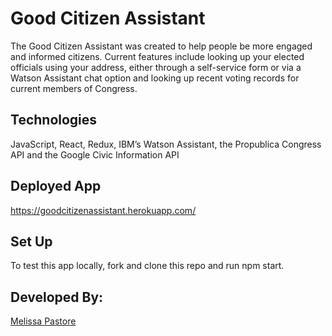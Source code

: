 # Good Citizen Assistant 

The Good Citizen Assistant was created to help people be more engaged and informed citizens. Current features include looking up your elected officials using your address, either through a self-service form or via a Watson Assistant chat option and looking up recent voting records for current members of Congress. 

## Technologies

JavaScript, React, Redux, IBM’s Watson Assistant, the Propublica Congress API and the Google Civic Information API

## Deployed App 
https://goodcitizenassistant.herokuapp.com/

## Set Up 
To test this app locally, fork and clone this repo and run npm start. 


## Developed By: 
 
[Melissa Pastore](https://www.linkedin.com/in/melissalpastore)
